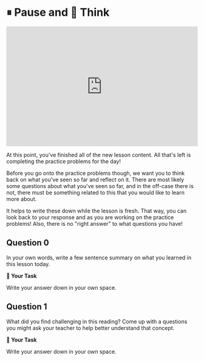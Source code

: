 # ⏸  Pause and 🧠 Think


<div style="position: relative; padding-bottom: 62.5%; height: 0;">
    <iframe src="https://www.loom.com/embed/335c608ff6204eeba9238568a87afcc3?sharedAppSource=personal_library" frameborder="0" webkitallowfullscreen mozallowfullscreen allowfullscreen style="position: absolute; top: 0; left: 0; width: 100%; height: 100%;"></iframe>
</div>

At this point, you've finished all of the new lesson content. All that's left is completing the practice problems for the day!  

Before you go onto the practice problems though, we want you to think back on what you've seen so far and reflect on it. There are most likely some questions about what you've seen so far, and in the off-case there is not, there must be something related to this that you would like to learn more about.  

It helps to write these down while the lesson is fresh. That way, you can look back to your response and as you are working on the practice problems! Also, there is no "right answer" to what questions you have!

## Question 0

In your own words, write a few sentence summary on what you learned in this lesson today.  



**📝 Your Task**

Write your answer down in your own space.

## Question 1

What did you find challenging in this reading? Come up with a questions you might ask your teacher to help better understand that concept.  



**📝 Your Task**

Write your answer down in your own space.